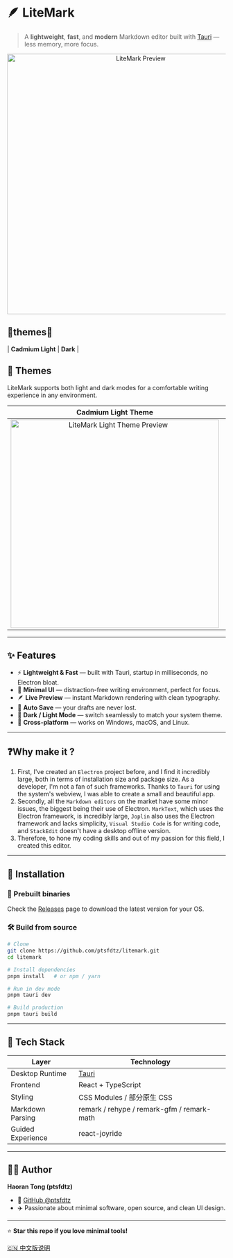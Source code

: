 
# 🪶 LiteMark

> A **lightweight**, **fast**, and **modern** Markdown editor built with [Tauri](https://tauri.app/) — less memory, more focus.

<p align="center">
  <img src="https://github.com/ptsfdtz/litemark/assets/preview.png" width="600" alt="LiteMark Preview">
</p>

## 🌙themes🔆

| **Cadmium Light**	 | **Dark** |
## 🌙 Themes

LiteMark supports both light and dark modes for a comfortable writing experience in any environment.

| Cadmium Light Theme | Dark Theme |
| :-----------------: | :--------: |
| <img src="https://github.com/ptsfdtz/litemark/assets/preview-light.png" width="480" alt="LiteMark Light Theme Preview"> | <img src="https://github.com/ptsfdtz/litemark/assets/preview-dark.png" width="480" alt="LiteMark Dark Theme Preview"> |

---

## ✨ Features

- ⚡ **Lightweight & Fast** — built with Tauri, startup in milliseconds, no Electron bloat.
- 🧘 **Minimal UI** — distraction-free writing environment, perfect for focus.
- 🪶 **Live Preview** — instant Markdown rendering with clean typography.
- 💾 **Auto Save** — your drafts are never lost.
- 🌙 **Dark / Light Mode** — switch seamlessly to match your system theme.
- 🧩 **Cross-platform** — works on Windows, macOS, and Linux.

---

## ❓Why make it ?

1. First, I've created an `Electron` project before, and I find it incredibly large, both in terms of installation size and package size. As a developer, I'm not a fan of such frameworks. Thanks to `Tauri` for using the system's webview, I was able to create a small and beautiful app.
2. Secondly, all the `Markdown editors` on the market have some minor issues, the biggest being their use of Electron. `MarkText`, which uses the Electron framework, is incredibly large, `Joplin` also uses the Electron framework and lacks simplicity, `Visual Studio Code` is for writing code, and `StackEdit` doesn't have a desktop offline version.
3. Therefore, to hone my coding skills and out of my passion for this field, I created this editor.

--- 

## 🚀 Installation

### 🧱 Prebuilt binaries
Check the [Releases](https://github.com/ptsfdtz/litemark/releases) page to download the latest version for your OS.

### 🛠 Build from source

```bash
# Clone
git clone https://github.com/ptsfdtz/litemark.git
cd litemark

# Install dependencies
pnpm install   # or npm / yarn

# Run in dev mode
pnpm tauri dev

# Build production
pnpm tauri build
````

---

## 🧩 Tech Stack

| Layer            | Technology                                      |
| ---------------- | ----------------------------------------------- |
| Desktop Runtime  | [Tauri](https://tauri.app/)                     |
| Frontend         | React + TypeScript                              |
| Styling          | CSS Modules / 部分原生 CSS                      |
| Markdown Parsing | remark / rehype / remark-gfm / remark-math      |
| Guided Experience| react-joyride                                   |

---

## 🧑‍💻 Author

**Haoran Tong (ptsfdtz)**

* 💼 [GitHub @ptsfdtz](https://github.com/ptsfdtz)
* ✈️ Passionate about minimal software, open source, and clean UI design.

---

⭐ **Star this repo if you love minimal tools!**

[🇨🇳 中文版说明](./README.zh-CN.md)
